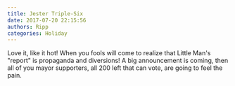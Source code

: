 ```yaml
---
title: Jester Triple-Six
date: 2017-07-20 22:15:56
authors: Ripp
categories: Holiday
---
```


 Love it, like it hot! When you fools will come to realize that Little Man's "report" is propaganda and diversions! A big announcement is coming, then all of you mayor supporters, all 200 left that can vote, are going to feel the pain.